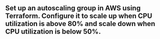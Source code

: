 ## Set up an autoscaling group in AWS using Terraform. Configure it to scale up when CPU utilization is above 80% and scale down when CPU utilization is below 50%.
